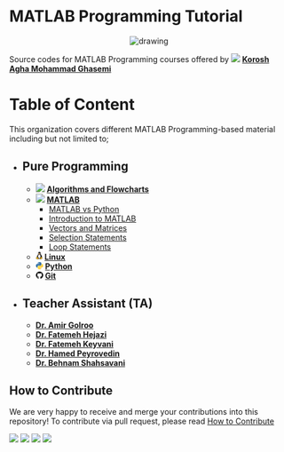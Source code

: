 # MATLAB Programming Tutorial
<p align="center">
<img src="https://s22.picofile.com/file/8449686676/SHUNI.png" alt="drawing" width="190"/>
</p>



Source codes for MATLAB Programming courses offered by <img src="https://s23.picofile.com/file/8449796568/checkmark.png" width="13"/> [**Korosh Agha Mohammad Ghasemi**](http://kut.st/PersonalWebsite) 

# Table of Content 

This organization covers different MATLAB Programming-based material including but not limited to;
- ## Pure Programming
    - <img src="https://s22.picofile.com/file/8449796842/dl2.png" width="13"/> [**Algorithms and Flowcharts**]()
    - <img src="https://s22.picofile.com/file/8449797050/MATLAB.png" width="13"/> [**MATLAB**]() 
        - [MATLAB vs Python]()
        - [Introduction to MATLAB]()
        - [Vectors and Matrices]()
        - [Selection Statements]()
        - [Loop Statements]()
    - <img src="./images/logos/linux.png" width="12"/> [**Linux**]()
    - <img src="./images/logos/python.png" width="13"/> [**Python**]()  
    - <img src="./images/logos/github.png" width="13"/> [**Git**]() 
- ## Teacher Assistant (TA) 
    - [**Dr. Amir Golroo**]()
    - [**Dr. Fatemeh Hejazi** ]()
    - [**Dr. Fatemeh Keyvani**]()
    - [**Dr. Hamed Peyrovedin**]()
    - [**Dr. Behnam Shahsavani**]()

## How to Contribute
We are very happy to receive and merge your contributions into this repository!
To contribute via pull request, please read [How to Contribute](CONTRIBUTING.md)


[<img src="https://img.shields.io/badge/linkedin-%230077B5.svg?&style=for-the-badge&logo=linkedin&logoColor=white" />](https://www.linkedin.com/in/koroshkorosh1/)
[<img src="https://img.shields.io/badge/Telegram-2CA5E0?style=for-the-badge&logo=telegram&logoColor=white" />](https://t.me/koroshkorosh1/) 
[<img src ="https://img.shields.io/badge/website-2CA5E0.svg?&style=for-the-badge&logo=&logoColor=white%90">](http://kut.st/PersonalWebsite/)
[<img src = "https://img.shields.io/badge/instagram-%23E4405F.svg?&style=for-the-badge&logo=instagram&logoColor=white">](https://www.instagram.com/koroshkorosh1/)
